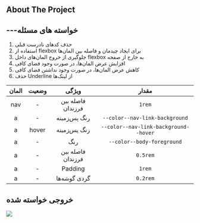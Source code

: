 ﻿<!-- ABOUT THE PROJECT -->
## About The Project

## ---خواسته های مسئله

1. حذف کدهای نادرست قبلی
2. استفاده از flexbox برای ایجاد چیدمان و فاصله بین المان‌ها
3. جلوگیری از خروج المان‌های داخل flexbox به خارج از صفحه
4. افزایش عرض المان‌ها، در صورت وجود فضای کافی
5. کاهش عرض المان‌ها، در صورت وجود نداشتن فضای کافی
6. حذف Underline از لینک‌ها


<table dir="auto">
<thead>
<tr>
<th align="center">مقدار</th>
<th align="center">ویژگی</th>
<th align="center">وضعیت</th>
<th align="center">المان</th>
</tr>
</thead>
<tbody>
<tr>
<td align="center"><code dir="ltr">1rem</code></td>
<td align="center">فاصله بین فرزندان</td>
<td align="center">-</td>
<td align="center">nav</td>
</tr>
<tr>
<td align="center"><code dir="ltr">--color--nav-link-background</code></td>
<td align="center">رنگ پس‌زمینه</td>
<td align="center">-</td>
<td align="center">a</td>
</tr>
<tr>
<td align="center"><code dir="ltr">--color--nav-link-background--hover</code></td>
<td align="center">رنگ پس‌زمینه</td>
<td align="center">hover</td>
<td align="center">a</td>
</tr>
<tr>
<td align="center"><code dir="ltr">--color--body-foreground</code></td>
<td align="center">رنگ</td>
<td align="center">-</td>
<td align="center">a</td>
</tr>
<tr>
<td align="center"><code dir="ltr">0.5rem</code></td>
<td align="center">فاصله بین فرزندان</td>
<td align="center">-</td>
<td align="center">a</td>
</tr>
<tr>
<td align="center"><code dir="ltr">1rem</code></td>
<td align="center">Padding</td>
<td align="center">-</td>
<td align="center">a</td>
</tr>
<tr>
<td align="center"><code dir="ltr">0.2rem</code></td>
<td align="center">گردی گوشه‌ها</td>
<td align="center">-</td>
<td align="center">a</td>
</tr>
</tbody>
</table>

## خروجی خواسته شده


<img src="challenge-02.gif"/>

